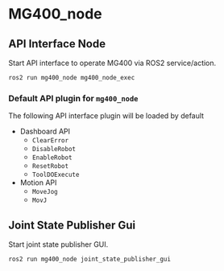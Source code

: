# MG400_node

## API Interface Node
Start API interface to operate MG400 via ROS2 service/action.

```bash
ros2 run mg400_node mg400_node_exec
```
### Default API plugin for `mg400_node`
The following API interface plugin will be loaded by default
- Dashboard API
  - `ClearError`
  - `DisableRobot`
  - `EnableRobot`
  - `ResetRobot`
  - `ToolDOExecute`
- Motion API
  - `MoveJog`
  - `MovJ`

## Joint State Publisher Gui

Start joint state publisher GUI.

```bash
ros2 run mg400_node joint_state_publisher_gui
```
